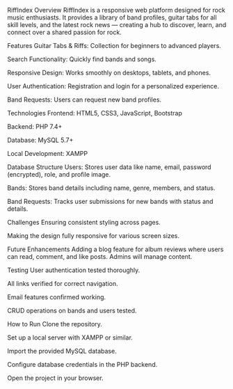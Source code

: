RiffIndex
Overview
RiffIndex is a responsive web platform designed for rock music enthusiasts. It provides a library of band profiles, guitar tabs for all skill levels, and the latest rock news — creating a hub to discover, learn, and connect over a shared passion for rock.

Features
Guitar Tabs & Riffs: Collection for beginners to advanced players.

Search Functionality: Quickly find bands and songs.

Responsive Design: Works smoothly on desktops, tablets, and phones.

User Authentication: Registration and login for a personalized experience.

Band Requests: Users can request new band profiles.

Technologies
Frontend: HTML5, CSS3, JavaScript, Bootstrap

Backend: PHP 7.4+

Database: MySQL 5.7+

Local Development: XAMPP

Database Structure
Users: Stores user data like name, email, password (encrypted), role, and profile image.

Bands: Stores band details including name, genre, members, and status.

Band Requests: Tracks user submissions for new bands with status and details.

Challenges
Ensuring consistent styling across pages.

Making the design fully responsive for various screen sizes.

Future Enhancements
Adding a blog feature for album reviews where users can read, comment, and like posts. Admins will manage content.

Testing
User authentication tested thoroughly.

All links verified for correct navigation.

Email features confirmed working.

CRUD operations on bands and users tested.

How to Run
Clone the repository.

Set up a local server with XAMPP or similar.

Import the provided MySQL database.

Configure database credentials in the PHP backend.

Open the project in your browser.
